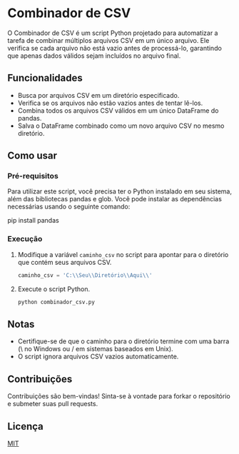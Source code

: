 # Combinador de CSV

O Combinador de CSV é um script Python projetado para automatizar a tarefa de combinar múltiplos arquivos CSV em um único arquivo. Ele verifica se cada arquivo não está vazio antes de processá-lo, garantindo que apenas dados válidos sejam incluídos no arquivo final.

## Funcionalidades

- Busca por arquivos CSV em um diretório especificado.
- Verifica se os arquivos não estão vazios antes de tentar lê-los.
- Combina todos os arquivos CSV válidos em um único DataFrame do pandas.
- Salva o DataFrame combinado como um novo arquivo CSV no mesmo diretório.

## Como usar

### Pré-requisitos

Para utilizar este script, você precisa ter o Python instalado em seu sistema, além das bibliotecas pandas e glob. Você pode instalar as dependências necessárias usando o seguinte comando:

pip install pandas

### Execução

1. Modifique a variável `caminho_csv` no script para apontar para o diretório que contém seus arquivos CSV.
   
   ```python
   caminho_csv = 'C:\\Seu\\Diretório\\Aqui\\'

2. Execute o script Python.
   ```python
   python combinador_csv.py

## Notas
  - Certifique-se de que o caminho para o diretório termine com uma barra (\\ no Windows ou / em sistemas baseados em Unix).
  - O script ignora arquivos CSV vazios automaticamente.

## Contribuições
Contribuições são bem-vindas! Sinta-se à vontade para forkar o repositório e submeter suas pull requests.

## Licença

[MIT](https://mit-license.org/)
